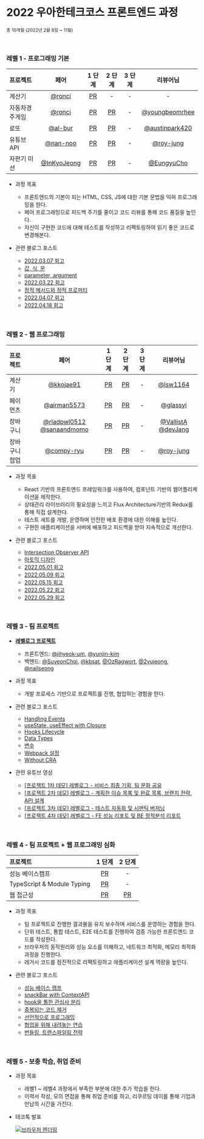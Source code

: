 # 2022 우아한테크코스 프론트엔드 과정

<sub>총 10개월 (2022년 2월 8일 ~ 11월)</sub>

<br />

### 레벨 1 - 프로그래밍 기본

| 프로젝트       |                     페어                     |                                  1 단계                                   |                                   2 단계                                   | 3 단계 |                      리뷰어님                      |
| :------------- | :------------------------------------------: | :-----------------------------------------------------------------------: | :------------------------------------------------------------------------: | :----: | :------------------------------------------------: |
| 계산기         |      [@ronci](https://github.com/ronci)      |    [PR](https://github.com/woowacourse/javascript-calculator/pull/46)     |                                     -                                      |   -    |                         -                          |
| 자동차경주게임 |      [@ronci](https://github.com/ronci)      |     [PR](https://github.com/woowacourse/javascript-racingcar/pull/87)     |     [PR](https://github.com/woowacourse/javascript-racingcar/pull/141)     |   -    | [@youngbeomrhee](https://github.com/youngbeomrhee) |
| 로또           |     [@al-bur](https://github.com/al-bur)     |       [PR](https://github.com/woowacourse/javascript-lotto/pull/87)       |       [PR](https://github.com/woowacourse/javascript-lotto/pull/120)       |   -    | [@austinpark420](https://github.com/austinpark420) |
| 유튜브API      |    [@nan-noo](https://github.com/nan-noo)    | [PR](https://github.com/woowacourse/javascript-youtube-classroom/pull/86) | [PR](https://github.com/woowacourse/javascript-youtube-classroom/pull/115) |   -    |      [@roy-jung](https://github.com/roy-jung)      |
| 자판기 미션    | [@InKyoJeong](https://github.com/InKyoJeong) |  [PR](https://github.com/woowacourse/javascript-vendingmachine/pull/27)   |   [PR](https://github.com/woowacourse/javascript-vendingmachine/pull/47)   |   -    |     [@EungyuCho](https://github.com/EungyuCho)     |

- 과정 목표

  - 프론트엔드의 기본이 되는 HTML, CSS, JS에 대한 기본 문법을 익혀 프로그래밍을 한다.
  - 페어 프로그래밍으로 피드백 주기를 줄이고 코드 리뷰를 통해 코드 품질을 높인다.
  - 자신이 구현한 코드에 대해 테스트를 작성하고 리팩토링하여 읽기 좋은 코드로 변경해본다.

- 관련 블로그 포스트

  - [2022.03.07 회고](https://velog.io/@giriboy/2022.03.07-%ED%9A%8C%EA%B3%A0)
  - [값, 식, 문](https://velog.io/@giriboy/%EA%B0%92-%EC%8B%9D-%EB%AC%B8)
  - [parameter, argument](https://velog.io/@giriboy/parameter-argument)
  - [2022.03.22 회고](https://velog.io/@giriboy/2022.03.22-%ED%9A%8C%EA%B3%A0)
  - [정적 메서드와 정적 프로퍼티](https://velog.io/@giriboy/%EC%A0%95%EC%A0%81-%EB%A9%94%EC%84%9C%EB%93%9C%EC%99%80-%EC%A0%95%EC%A0%81-%ED%94%84%EB%A1%9C%ED%8D%BC%ED%8B%B0)
  - [2022.04.07 회고](https://velog.io/@giriboy/2022.04.07-%ED%9A%8C%EA%B3%A0)
  - [2022.04.18 회고](https://velog.io/@giriboy/2022.04.18-%ED%9A%8C%EA%B3%A0)

<br/>

### 레벨 2 - 웹 프로그래밍

| 프로젝트      |                                             페어                                              |                                1 단계                                 |                                2 단계                                 | 3 단계 |                                    리뷰어님                                     |
| :------------ | :-------------------------------------------------------------------------------------------: | :-------------------------------------------------------------------: | :-------------------------------------------------------------------: | :----: | :-----------------------------------------------------------------------------: |
| 계산기        |                           [@kkojae91](https://github.com/kkojae91)                            |     [PR](https://github.com/woowacourse/react-calculator/pull/1)      |     [PR](https://github.com/woowacourse/react-calculator/pull/47)     |   -    |                     [@lsw1164](https://github.com/lsw1164)                      |
| 페이먼츠      |                         [@airman5573](https://github.com/airman5573)                          |      [PR](https://github.com/woowacourse/react-payments/pull/86)      |     [PR](https://github.com/woowacourse/react-payments/pull/157)      |   -    |                     [@glassyi](https://github.com/glassyi)                      |
| 장바구니      | [@rladpwl0512](https://github.com/rladpwl0512) [@sanaandmomo](https://github.com/sanaandmomo) |   [PR](https://github.com/woowacourse/react-shopping-cart/pull/66)    |   [PR](https://github.com/woowacourse/react-shopping-cart/pull/121)   |   -    | [@VallistA](https://github.com/Vallista) [@devJang](https://github.com/devJang) |
| 장바구니 협업 |                          [@compy-ryu](https://github.com/compy-ryu)                           | [PR](https://github.com/woowacourse/react-shopping-cart-prod/pull/35) | [PR](https://github.com/woowacourse/react-shopping-cart-prod/pull/55) |   -    |                    [@roy-jung](https://github.com/roy-jung)                     |

- 과정 목표

  - React 기반의 프론트엔드 프레임워크를 사용하여, 컴포넌트 기반의 웹어플리케이션을 제작한다.
  - 상태관리 라이브러리의 필요성을 느끼고 Flux Architecture기반의 Redux를 통해 직접 설계한다.
  - 테스트 세트를 개발, 운영하며 안전한 배포 환경에 대한 이해를 높인다.
  - 구현한 애플리케이션을 서버에 배포하고 피드백을 받아 지속적으로 개선한다.

- 관련 블로그 포스트

  - [Intersection Observer API](https://velog.io/@giriboy/Intersection-Observer-API)
  - [아토믹 디자인](https://velog.io/@giriboy/%EC%95%84%ED%86%A0%EB%AF%B9-%EB%94%94%EC%9E%90%EC%9D%B8)
  - [2022.05.01 회고](https://velog.io/@giriboy/2022.05.01-%ED%9A%8C%EA%B3%A0)
  - [2022.05.09 회고](https://velog.io/@giriboy/2022.05.09-%ED%9A%8C%EA%B3%A0)
  - [2022.05.15 회고](https://velog.io/@giriboy/2022.05.15-%ED%9A%8C%EA%B3%A0)
  - [2022.05.22 회고](https://velog.io/@giriboy/2022.05.22-%ED%9A%8C%EA%B3%A0)
  - [2022.05.29 회고](https://velog.io/@giriboy/2022.05.29-%ED%9A%8C%EA%B3%A0)

<br/>

### 레벨 3 - 팀 프로젝트

- [**레벨로그 프로젝트**](https://github.com/woowacourse-teams/2022-levellog)

  - 프론트엔드: [@jihyeok-um](https://github.com/jihyeok-um), [@yunjin-kim](https://github.com/yunjin-kim)
  - 백엔드: [@SuyeonChoi](https://github.com/SuyeonChoi), [@kbsat](https://github.com/kbsat), [@OzRagwort](https://github.com/OzRagwort), [@2yujeong](https://github.com/2yujeong), [@nailseong](https://github.com/nailseong)

- 과정 목표

  - 개발 프로세스 기반으로 프로젝트를 진행, 협업하는 경험을 한다.

- 관련 블로그 포스트

  - [Handling Events](https://velog.io/@giriboy/Handling-Events)
  - [useState, useEffect with Closure](https://velog.io/@giriboy/useState-useEffect-with-Closure)
  - [Hooks Lifecycle](https://velog.io/@giriboy/Hooks-Lifecycle)
  - [Data Types](https://velog.io/@giriboy/Data-Types)
  - [변수](https://velog.io/@giriboy/%EB%B3%80%EC%88%98)
  - [Webpack 설정](https://velog.io/@giriboy/Webpack-%EC%84%A4%EC%A0%95)
  - [Without CRA](https://velog.io/@giriboy/Without-CRA)

- 관련 유튜브 영상
  - [[프로젝트 1차 데모] 레벨로그 - 서비스 최종 기획, 팀 문화 공유](https://www.youtube.com/watch?v=-WfwFTYKa90)
  - [[프로젝트 2차 데모] 레벨로그 - 계획한 이슈 목록 및 완료 목록, 브랜치 전략, API 설계](https://www.youtube.com/watch?v=yH1d5MF6s54)
  - [[프로젝트 3차 데모] 레벨로그 - 테스트 자동화 및 시맨틱 버저닝](https://www.youtube.com/watch?v=5-6levr8Nxw)
  - [[프로젝트 4차 데모] 레벨로그 - FE 성능 리포트 및 BE 정적분석 리포트](https://www.youtube.com/watch?v=r1vOel1zDn8)

<br/>

### 레벨 4 - 팀 프로젝트 + 웹 프로그래밍 심화

| 프로젝트                   |                           1 단계                           |                          2 단계                           |
| :------------------------- | :--------------------------------------------------------: | :-------------------------------------------------------: |
| 성능 베이스캠프            | [PR](https://github.com/woowacourse/perf-basecamp/pull/34) |                             -                             |
| TypeScript & Module Typing |   [PR](https://github.com/woowacourse/ts-module/pull/14)   |                             -                             |
| 웹 접근성                  | [PR](https://github.com/woowacourse/a11y-airline/pull/36)  | [PR](https://github.com/woowacourse/a11y-airline/pull/73) |

- 과정 목표

  - 팀 프로젝트로 진행한 결과물을 유지 보수하며 서비스를 운영하는 경험을 한다.
  - 단위 테스트, 통합 테스트, E2E 테스트를 진행하여 검증 가능한 프론트엔드 코드를 작성한다.
  - 브라우저의 동작원리와 성능 요소를 이해하고, 네트워크 최적화, 메모리 최적화 과정을 진행한다.
  - 레거시 코드를 점진적으로 리팩토링하고 애플리케이션 설계 역량을 높인다.

- 관련 블로그 포스트

  - [성능 베이스 캠프](https://velog.io/@giriboy/%EC%84%B1%EB%8A%A5-%EB%B2%A0%EC%9D%B4%EC%8A%A4-%EC%BA%A0%ED%94%84)
  - [snackBar with ContextAPI](https://velog.io/@giriboy/ContextAPI-z0r0peem)
  - [hook을 통한 관심사 분리](https://velog.io/@giriboy/hook%EC%9D%84-%ED%86%B5%ED%95%9C-%EA%B4%80%EC%8B%AC%EC%82%AC-%EB%B6%84%EB%A6%AC)
  - [중복되는 코드 제거](https://velog.io/@giriboy/%EC%A4%91%EB%B3%B5%EB%90%98%EB%8A%94-%EC%BD%94%EB%93%9C-%EC%A0%9C%EA%B1%B0)
  - [선언적으로 프로그래밍](https://velog.io/@giriboy/%EC%84%A0%EC%96%B8%EC%A0%81%EC%9C%BC%EB%A1%9C-%ED%94%84%EB%A1%9C%EA%B7%B8%EB%9E%98%EB%B0%8D)
  - [협업을 위해 내려놓는 연습](https://velog.io/@giriboy/%ED%98%91%EC%97%85%EC%9D%84-%EC%9C%84%ED%95%B4-%EB%82%B4%EB%A0%A4%EB%86%93%EB%8A%94-%EC%97%B0%EC%8A%B5)
  - [번들링, 트랜스파일링 전략](https://velog.io/@giriboy/%EB%B2%88%EB%93%A4%EB%A7%81-%ED%8A%B8%EB%9E%9C%EC%8A%A4%ED%8C%8C%EC%9D%BC%EB%A7%81-%EC%A0%84%EB%9E%B5)

<br/>

### 레벨 5 - 보충 학습, 취업 준비

- 과정 목표

  - 레벨1 ~ 레벨4 과정에서 부족한 부분에 대한 추가 학습을 한다.
  - 이력서 작성, 모의 면접을 통해 취업 준비를 하고, 리쿠르팅 데이를 통해 기업과 만남의 시간을 가진다.

- 테코톡 발표

  [![브라우저 렌더링](https://img.youtube.com/vi/v8H5ujL4Tt8/0.jpg)](https://www.youtube.com/watch?v=v8H5ujL4Tt8)

